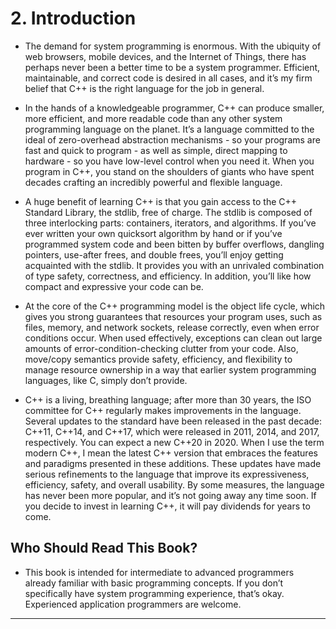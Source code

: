 # 2. Introduction

- The demand for system programming is enormous. With the ubiquity of web browsers, mobile devices, and the Internet of Things, there has perhaps never been a better time to be a system programmer. Efficient, maintainable, and correct code is desired in all cases, and it’s my firm belief that C++ is the right language for the job in general.

- In the hands of a knowledgeable programmer, C++ can produce smaller, more efficient, and more readable code than any other system programming language on the planet. It’s a language committed to the ideal of zero-overhead abstraction mechanisms - so your programs are fast and quick to program - as well as simple, direct mapping to hardware - so you have low-level control when you need it. When you program in C++, you stand on the shoulders of giants who have spent decades crafting an incredibly powerful and flexible language.

- A huge benefit of learning C++ is that you gain access to the C++ Standard Library, the stdlib, free of charge. The stdlib is composed of three interlocking parts: containers, iterators, and algorithms. If you’ve ever written your own quicksort algorithm by hand or if you’ve programmed system code and been bitten by buffer overflows, dangling pointers, use-after frees, and double frees, you’ll enjoy getting acquainted with the stdlib. It provides you with an unrivaled combination of type safety, correctness, and efficiency. In addition, you’ll like how compact and expressive your code can be.

- At the core of the C++ programming model is the object life cycle, which gives you strong guarantees that resources your program uses, such as files, memory, and network sockets, release correctly, even when error conditions occur. When used effectively, exceptions can clean out large amounts of error-condition-checking clutter from your code. Also, move/copy semantics provide safety, efficiency, and flexibility to manage resource ownership in a way that earlier system programming languages, like C, simply don’t provide.

- C++ is a living, breathing language; after more than 30 years, the ISO committee for C++ regularly makes improvements in the language. Several updates to the standard have been released in the past decade: C++11, C++14, and C++17, which were released in 2011, 2014, and 2017, respectively. You can expect a new C++20 in 2020. When I use the term modern C++, I mean the latest C++ version that embraces the features and paradigms presented in these additions. These updates have made serious refinements to the language that improve its expressiveness, efficiency, safety, and overall usability. By some measures, the language has never been more popular, and it’s not going away any time soon. If you decide to invest in learning C++, it will pay dividends for years to come.

## Who Should Read This Book?

- This book is intended for intermediate to advanced programmers already familiar with basic programming concepts. If you don’t specifically have system programming experience, that’s okay. Experienced application programmers are welcome.
---